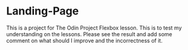 # Landing-Page
This is a project for The Odin Project Flexbox lesson.
This is to test my understanding on the lessons.
Please see the result and add some comment on what should I improve and the incorrectness of it.